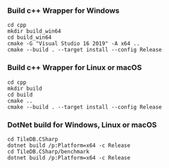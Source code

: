  
### Build c++ Wrapper for Windows
```
cd cpp
mkdir build_win64
cd build_win64
cmake -G "Visual Studio 16 2019" -A x64 ..
cmake --build . --target install --config Release
```
### Build c++ Wrapper for Linux or macOS
```
cd cpp
mkdir build
cd build
cmake ..
cmake --build . --target install --config Release
```
### DotNet build for Windows, Linux or macOS
```
cd TileDB.CSharp
dotnet build /p:Platform=x64 -c Release
cd TileDB.CSharp/benchmark
dotnet build /p:Platform=x64 -c Release
```

